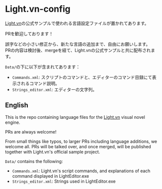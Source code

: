 # Light.vn-config

[Light.vn](http://lightvn.net/)の公式サンプルで使われる言語設定ファイルが置かれてあります。  

PRを歓迎しております！

誤字などの小さい修正から、新たな言語の追加まで、自由にお願いします。  
PRの内容は検討後、mergeを経て、Light.vnの公式サンプルと共に配布されます。

`Data/`の下に以下が含まれてあります：

- `Commands.xml`: スクリプトのコマンドと、エディターのコマンド目録にて表示されるコマンド説明。
- `Strings_editor.xml`: エディターの文字列。

## English

This is the repo containing language files for the [Light.vn](http://lightvn.net/) visual novel engine.

PRs are always welcome!

From small things like typos, to larger PRs including language additions, we welcome all.
PRs will be talked over, and once merged, will be published together with Light.vn's official sample project.

`Data/` contains the following:

- `Commands.xml`: Light.vn's script commands, and explanations of each command displayed in LightEditor.exe
- `Strings_editor.xml`: Strings used in LightEditor.exe
